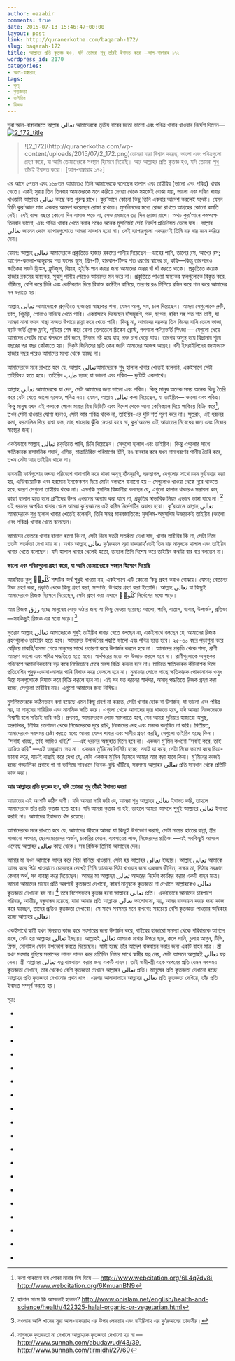```yaml
---
author: oazabir
comments: true
date: 2015-07-13 15:46:47+00:00
layout: post
link: http://quranerkotha.com/baqarah-172/
slug: baqarah-172
title: আল্লাহর প্রতি কৃতজ্ঞ হও, যদি তোমরা শুধু তাঁরই ইবাদত করো —আল-বাক্বারাহ ১৭২
wordpress_id: 2170
categories:
- আল-বাক্বারাহ
tags:
- কুলু
- কৃতজ্ঞতা
- তাইয়িব
- রিজক
---
```


সুরা আল-বাক্বারাহতে আল্লাহ تعالى আমাদেরকে তৃতীয় বারের মতো ভালো এবং পবিত্র খাবার খাওয়ার নির্দেশ দিলেন—[![2_172_title](http://quranerkotha.com/wp-content/uploads/2015/07/2_172_title.png)](http://quranerkotha.com/wp-content/uploads/2015/07/2_172_title.png)


<blockquote>![2_172](http://quranerkotha.com/wp-content/uploads/2015/07/2_172.png)তোমরা যারা বিশ্বাস করেছ, ভালো এবং পবিত্রগুলো গ্রহণ করো, যা আমি তোমাদেরকে সংস্থান হিসেবে দিয়েছি। আর আল্লাহর প্রতি কৃতজ্ঞ হও, যদি তোমরা শুধু তাঁরই ইবাদত করো। [আল-বাক্বারাহ ১৭২]</blockquote>


এর আগে ৫৭তম এবং ১৬৮তম আয়াতেও তিনি আমাদেরকে বলেছেন হালাল এবং তাইয়িব (ভালো এবং পবিত্র) খাবার খেতে। একই সুরায় তিন তিনবার আমাদেরকে মনে করিয়ে দেওয়া থেকে সহজেই বোঝা যায়, ভালো এবং পবিত্র খাবার খাওয়াটা আল্লাহর تعالى কাছে কত গুরুত্ব রাখে। কুর’আনে কোনো কিছু তিনি একবার আদেশ করলেই যথেষ্ট। যেমন তিনি কুর’আনে মাত্র একবার আদেশ করেছেন রোজা রাখতে। মুসলিমদের মধ্যে রোজা রাখতে আগ্রহের কোনো কমতি নেই। যেই বান্দা বছরে কোনো দিন নামাজ পড়ে না, সেও রমজানে ৩০ দিন রোজা রাখে। অথচ কুর’আনে কমপক্ষে তিনবার ভালো, এবং পবিত্র খাবার খেতে বলার পরেও অনেক মুসলিমই সেই নির্দেশ প্রতিনিয়ত ভেঙ্গে যায়। আল্লাহ تعالى জানেন কোন ব্যাপারগুলোতে আমরা সাবধান হবো না। সেই ব্যাপারগুলো একারণেই তিনি বার বার মনে করিয়ে দেন।

যেমন: আল্লাহ تعالى আমাদেরকে প্রকৃতিতে হাজার রকমের পানীয় দিয়েছেন—ডাবের পানি, তালের রস, আখের রস; আপেল-কমলা-আঙ্গুরসহ শত ফলের জুস; গ্রিন-টি, হারবাল-টিসহ শত ধরণের স্বাদের চা, কফি—কিন্তু তারপরেও ক্ষতিকর সফট ড্রিঙ্কস, ফ্রুটজুস, বিয়ার, হুইস্কি পান করার জন্য আমাদের অন্তর খাঁ খাঁ করতে থাকে। প্রকৃতিতে কয়েক হাজার রকমের স্বাস্থ্যকর, সুস্বাদু পানীয় পেয়েও আমাদের মন ভরে না। প্রকৃতিতে পাওয়া স্বাস্থ্যকর ফলগুলোকে বিকৃত করে, গাঁজিয়ে, বেশি করে চিনি এবং কেমিক্যাল দিয়ে বিষাক্ত কক্টেইল বানিয়ে, তারপর রঙ মিশিয়ে রঙ্গিন করে পান করে আমাদের মন ভরাতে হয়।<!-- more -->

আল্লাহ تعالى আমাদেরকে প্রকৃতিতে হাজারো স্বাস্থ্যকর শস্য, যেমন আলু, গম, চাল দিয়েছেন। আমরা সেগুলোকে রুটি, ভাত, খিচুড়ি, পোলাও বানিয়ে খেতে পারি। একইসাথে দিয়েছেন হাঁসমুরগি, গরু, ছাগল, হরিণ সহ শত শত প্রাণী, যা আমরা নানা ভাবে স্বাস্থ্য সম্মত উপায়ে রান্না করে খেতে পারি। কিন্তু না, আমাদের দরকার তিন দিনের বাসি তেলে ভাজা, ফ্যাট ভর্তি ফ্রেঞ্চ ফ্রাই, পুড়িয়ে শেষ করে ফেলা তেলতেলে চিকেন ব্রোস্ট, গলগলে পনিরভর্তি পিঁৎজা — যেগুলো খেয়ে আমাদের পেটের মধ্যে থলথলে চর্বি জমে, লিভার নষ্ট হয়ে যায়, রক্ত চাপ বেড়ে যায়। তারপর অসুস্থ হয়ে বিছানায় শুয়ে বছরের পর বছর কোঁকাতে হয়। নিকৃষ্ট জিনিসের প্রতি কেন জানি আমাদের আজন্ম আগ্রহ। বনী ইসরাইলিদের বদঅভ্যাস হাজার বছর পরেও আমাদের মধ্যে থেকে যাচ্ছে না।

আমাদেরকে মনে রাখতে হবে যে, আল্লাহ تعالىআমাদেরকে শুধু হালাল খাবার খেতেই বলেননি, একইসাথে সেটা তাইয়িবও হতে হবে। তাইয়িব طيب হচ্ছে যা ভালো এবং পবিত্র— দুটোই একসাথে।
[^^১]: যা কিছুই খেতে ভালো, দেখতে সুন্দর, শ্রুতিমধুর, সুন্দর ঘ্রাণ —সেগুলোই তাইয়িব।
[^^১৬]: 
আল্লাহ تعالى আমাদেরকে যা দেন, সেটা আমাদের জন্য ভালো এবং পবিত্র। কিন্তু মানুষ অনেক সময় অনেক কিছু তৈরি করে যেটা খেতে ভালো হলেও, পবিত্র নয়। যেমন, আল্লাহ تعالى কলা দিয়েছেন, যা তাইয়িব— ভালো এবং পবিত্র। কিন্তু মানুষ যখন এই কলাকে পোকা মারার বিষ ডিডিটি এবং বিদেশ থেকে আনা কেমিক্যাল দিয়ে পাকিয়ে বিক্রি করে[^৩১১], তখন সেটা খাওয়ার যোগ্য হলেও, সেটা আর পবিত্র থাকে না, তাইয়িব-এর দুটি শর্ত পূরণ করে না। সুতরাং, এই ধরনের কলা, ফরমালিন দিয়ে রাখা ফল, মাছ খাওয়ার ঝুঁকি নেওয়া যাবে না, কুর’আনের এই আয়াতের নিষেধের জন্য এবং নিজের স্বাস্থ্যের জন্য।

একইভাবে আল্লাহ تعالى প্রকৃতিতে পানি, চিনি দিয়েছেন। সেগুলো হালাল এবং তাইয়িব। কিন্তু এগুলোর সাথে ক্ষতিকারক রাসায়নিক পদার্থ, এসিড, মাত্রাতিরিক্ত পরিমাণের চিনি, রঙ ব্যবহার করে যখন নানাধরণের পানীয় তৈরি করে, তখন সেটা আর তাইয়িব থাকে না।

ব্যবসায়ী ফার্মগুলোর জঘন্য পরিবেশে গাদাগাদি করে থাকা অসুস্থ হাঁসমুরগি, গরুছাগল, যেগুলোর সাথে চরম দুর্ব্যবহার করা হয়, এন্টিবায়োটিক এবং হরমোন ইনজেকশন দিয়ে মোটা থলথলে বানানো হয় – সেগুলোও খাওয়া থেকে দূরে থাকতে হবে, কারণ সেগুলো তাইয়িব থাকে না। এমনকি মুসলিম বিজ্ঞানীরা বলছেন যে, এগুলো হালাল থাকারও সম্ভাবনা কম, কারণ হালাল হতে হলে প্রাণীদের উপর এধরনের অন্যায় করা যাবে না, প্রকৃতির স্বাভাবিক নিয়ম এভাবে ভাঙ্গা যাবে না।[^৩০৫] এই ধরনের অপবিত্র খাবার খেলে আমরা কু’রআনের এই কঠিন নির্দেশটির অবাধ্য হবো। কু’রআনে আল্লাহ تعالى আমাদেরকে শুধু হালাল খাবার খেতেই বলেননি, তিনি সমগ্র মানবজাতিকে: মুসলিম-অমুসলিম উভয়কেই তাইয়িব (ভালো এবং পবিত্র) খাবার খেতে বলেছেন।

আমাদের ভেতরে খাবার হালাল হলো কি না, সেটা নিয়ে যতটা সতর্কতা দেখা যায়, খাবার তাইয়িব কি না, সেটা নিয়ে ততটা সতর্কতা দেখা যায় না। অথচ আল্লাহ تعالى কু’রআনে সূরা বাকারাহ’তেই তিন বার মানুষকে হালাল এবং তাইয়িব খাবার খেতে বলেছেন। যদি হালাল খাবার খেলেই হতো, তাহলে তিনি বিশেষ করে তাইয়িব কথাটা বার বার বলতেন না।

**ভালো এবং পবিত্রগুলো গ্রহণ করো, যা আমি তোমাদেরকে সংস্থান হিসেবে দিয়েছি**

আরবিতে কুলু كُلُوا۟ শব্দটির অর্থ শুধুই খাওয়া নয়, একইসাথে এটি কোনো কিছু গ্রহণ করাও বোঝায়। যেমন; বেতনের টাকা গ্রহণ করা, প্রকৃতি থেকে কিছু গ্রহণ করা, সম্পত্তি, উপহার গ্রহণ করা ইত্যাদি। আল্লাহ تعالى যা কিছুই আমাদেরকে রিজক হিসেবে দিয়েছেন, সেটা গ্রহণ করা এখানে كُلُوا۟ নির্দেশের মধ্যে পড়ে।
[^^১১]: 
আর রিজক رزق হচ্ছে মানুষের বেড়ে ওঠার জন্য যা কিছু দেওয়া হয়েছে: আলো, পানি, বাতাস, খাবার, উপার্জন, প্রতিভা —সবকিছুই রিজক এর মধ্যে পড়ে।[^১]
[^১৬]: 
সুতরাং আল্লাহ تعالى আমাদেরকে শুধুই তাইয়িব খাবার খেতে বলছেন না, একইসাথে বলছেন যে, আমাদের রিজক গ্রহণগুলোও তাইয়িব হতে হবে। আমাদের উপার্জনের পদ্ধতি ভালো এবং পবিত্র হতে হবে। ২৫-৩০ বছর পড়াশুনা করে বেড়িয়ে চাকরি/ব্যবসা পেয়ে মানুষের সাথে প্রতারণা করে উপার্জন করলে হবে না। আমাদের প্রকৃতি থেকে শস্য, প্রাণী আহরণ ভালো এবং পবিত্র পদ্ধতিতে হতে হবে। স্বার্থপরের মতো বন উজাড় করলে হবে না। প্রাণীগুলোকে অসুস্থকর পরিবেশে অমানবিকভাবে বড় করে নির্মমভাবে মেরে মাংস বিক্রি করলে হবে না। মাটিতে ক্ষতিকারক কীটনাশক দিয়ে প্রতিবেশির পুকুর-ডোবা-নালার পানি বিষাক্ত করে ফেললে হবে না। মুনাফার লোভে গাছে ক্ষতিকারক পোকানাশক ওষুধ দিয়ে ফলগুলোকে বিষাক্ত করে বিক্রি করলে হবে না। এই সব যত ধরনের স্বার্থপর, অসাধু পদ্ধতিতে রিজক গ্রহণ করা হচ্ছে, সেগুলো তাইয়িব নয়। এগুলো আমাদের জন্য নিষিদ্ধ।

মুসলিমদেরকে কঠিনভাবে বলা হয়েছে এমন কিছু গ্রহণ না করতে, সেটা খাবার হোক বা উপার্জন, যা ভালো এবং পবিত্র নয়, যা মানুষের শারিরিক এবং মানসিক ক্ষতি করে। এগুলো থেকে আমাদের দূরে থাকতে হবে, যদি আমরা নিজেদেরকে বিশ্বাসী বলে সত্যিই দাবি করি। প্রথমত, আমাদেরকে লোভ সামলাতে হবে, যেন আমরা দুনিয়ার হাজারো অসুস্থ, অরুচিকর, নিষিদ্ধ প্রলোভন থেকে নিজেদেরকে দূরে রাখি, নিজেদের দেহ এবং মনকে কলুষিত না করি। দ্বিতীয়ত, আমাদেরকে সবসময় চেষ্টা করতে হবে: আমরা যেসব খাবার এবং পানীয় গ্রহণ করছি, সেগুলো তাইয়িব হচ্ছে কিনা। “সবাই খাচ্ছে, তাই আমিও খাই?” —এই ধরনের অজুহাত দিলে হবে না। একজন মু’মিন কখনো “সবাই করে, তাই আমিও করি” —এই অজুহাত দেয় না। একজন মু’মিনের বৈশিষ্ট্য হচ্ছে: সবাই যা করে, সেটা নিজে ভালো করে চিন্তা-ভাবনা করে, যাচাই বাছাই করে দেখা যে, সেটা একজন মু’মিন হিসেবে আমার আর করা যাবে কিনা। মু’মিনের কাজই হচ্ছে গড্ডালিকা প্রবাহে গা না ভাসিয়ে সাবধানে বিবেক-বুদ্ধি খাঁটিয়ে, সবসময় আল্লাহর تعالى প্রতি সাবধান থেকে প্রতিটি কাজ করা।

**আর আল্লাহর প্রতি কৃতজ্ঞ হও, যদি তোমরা শুধু তাঁরই ইবাদত করো**

আয়াতের এই অংশটি কঠিন বাণী। যদি আমরা দাবি করি যে, আমরা শুধু আল্লাহর تعالى ইবাদত করি, তাহলে আমাদেরকে তাঁর প্রতি কৃতজ্ঞ হতে হবে। যদি আমরা কৃতজ্ঞ না হই, তাহলে আমরা আসলে শুধুই আল্লাহর تعالى ইবাদত করছি না। আমাদের ইবাদতে খাঁদ রয়েছে।

আমাদেরকে মনে রাখতে হবে যে, আমাদের জীবনে আমরা যা কিছুই উপভোগ করছি, সেটা মায়ের হাতের রান্না, স্ত্রীর সাজানো সংসার, ছেলেমেয়েদের অর্জন, চাকরির বেতন, ব্যবসায়ের লাভ, নিজেরদের প্রতিভা —এই সবকিছুই আসলে এসেছে আল্লাহর تعالى কাছ থেকে। সব রিজিক তিনিই আমাদের দেন।

আমার মা যখন আমাকে আদর করে পিঠা বানিয়ে খাওয়ান, সেটা হয় আল্লাহর تعالى ইচ্ছায়। আল্লাহ تعالى আমাকে আদর করে পিঠা খাওয়াতে চেয়েছেন দেখেই তিনি আমাকে পিঠা খাওয়ার জন্য একজন জীবিত, সক্ষম মা, পিঠার সরঞ্জাম কেনার অর্থ, সব ব্যবস্থা করে দিয়েছেন। আমার মা আল্লাহর تعالى আদরের নির্দেশ কার্যকর করার একটি বাহন মাত্র। আমরা আমাদের মায়ের প্রতি অবশ্যই কৃতজ্ঞতা দেখাবো, কারণ মানুষকে কৃতজ্ঞতা না দেখালে আল্লাহকেও تعالى কৃতজ্ঞতা দেখানো হয় না।[^৩১২] তবে বিশেষভাবে কৃতজ্ঞ হবো আল্লাহর تعالى প্রতি। একইভাবে আমাদের চারপাশে পরিবার, আত্মীয়, বন্ধুবান্ধব রয়েছে, যারা আমার প্রতি আল্লাহর تعالى ভালোবাসা, যত্ন, আদর বাস্তবায়ন করার জন্য কাজ করে যাচ্ছেন, তাদের প্রতিও কৃতজ্ঞতা দেখাবো। সে সাথে সবসময় মনে রাখবো: সবচেয়ে বেশি কৃতজ্ঞতা পাওয়ার অধিকার হচ্ছে আল্লাহর تعالى।

একইসাথে স্বামী যখন দিনরাত কাজ করে সংসারের জন্য উপার্জন করে, বাইরের হাজারো সমস্যা থেকে পরিবারকে আগলে রাখে, সেটা হয় আল্লাহর تعالى ইচ্ছায়। আল্লাহই تعالى আমাকে মাথার উপরে ছাদ, কলে পানি, চুলার আগুন, টিভি, ফ্রিজ, মোবাইল ফোন উপভোগ করতে দিয়েছেন। স্বামী হচ্ছে তাঁর আদেশ বাস্তবায়ন করার জন্য একটি বাহন মাত্র। স্ত্রী যখন সংসার গুছিয়ে সন্তান্দের লালন পালন করে প্রতিদিন নিষ্ঠার সাথে স্বামীর যত্ন নেয়, সেটা আসলে আল্লাহই تعالى যত্ন নেন। স্ত্রী আল্লাহর تعالى যত্ন বাস্তবায়ন করার জন্য একটি বাহন। তাই স্বামী-স্ত্রী একে অপরের প্রতি যেমন সবসময় কৃতজ্ঞতা দেখাবে, তার থেকেও বেশি কৃতজ্ঞতা দেখাবে আল্লাহর تعالى প্রতি। মানুষের প্রতি কৃতজ্ঞতা দেখানো হচ্ছে আল্লাহর প্রতি কৃতজ্ঞতা দেখানোর প্রথম ধাপ। এরপর আলাদাভাবে আল্লাহর تعالى প্রতি কৃতজ্ঞতা দেখিয়ে, তাঁর প্রতি ইবাদত সম্পূর্ণ করতে হয়।

সূত্র:



	
  * 
[^১]: নওমান আলি খানের সূরা আল-বাকারাহ এর উপর লেকচার এবং বাইয়িনাহ এর কু’রআনের তাফসীর।

	
  * 
[^২]: ম্যাসেজ অফ দা কু’রআন — মুহাম্মাদ আসাদ।

	
  * 
[^৩]: তাফহিমুল কু’রআন — মাওলানা মাওদুদি।

	
  * 
[^৪]: মা’রিফুল কু’রআন — মুফতি শাফি উসমানী।

	
  * 
[^৫]: মুহাম্মাদ মোহার আলি — A Word for Word Meaning of The Quran

	
  * 
[^৬]: সৈয়দ কুতব — In the Shade of the Quran

	
  * 
[^৭]: তাদাব্বুরে কু’রআন - আমিন আহসান ইসলাহি।

	
  * 
[^৮]: তাফসিরে তাওযীহুল কু’রআন — মুফতি তাক্বি উসমানী।

	
  * 
[^৯]: বায়ান আল কু’রআন — ড: ইসরার আহমেদ।

	
  * 
[^১০]: তাফসীর উল কু’রআন — মাওলানা আব্দুল মাজিদ দারিয়াবাদি

	
  * 
[^১১]: কু’রআন তাফসীর — আব্দুর রাহিম আস-সারানবি

	
  * 
[^১২]: আত-তাবারি-এর তাফসীরের অনুবাদ।

	
  * 
[^১৩]: তাফসির ইবন আব্বাস।

	
  * 
[^১৪]: তাফসির আল কুরতুবি।

	
  * 
[^১৫]: তাফসির আল জালালাইন।

	
  * 
[^১৬]: লুঘাতুল কুরআন — গুলাম আহমেদ পারভেজ।

	
  * 
[^৩০৫]: হালাল মাংস কি আসলেই হালাল? http://www.onislam.net/english/health-and-science/health/422325-halal-organic-or-vegetarian.html

	
  * 
[^৩১১]: কলা পাকানো হয় পোকা মারার বিষ দিয়ে — http://www.webcitation.org/6L4q7dv8i, http://www.webcitation.org/6KmuanBN9

	
  * 
[^৩১২]: মানুষকে কৃতজ্ঞতা না দেখালে আল্লাহকে কৃতজ্ঞতা দেখানো হয় না — http://www.sunnah.com/abudawud/43/39, http://www.sunnah.com/tirmidhi/27/60


